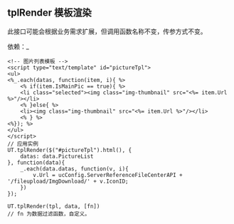## tplRender 模板渲染
此接口可能会根据业务需求扩展，但调用函数名称不变，传参方式不变。

依赖：_

    <!-- 图片列表模板 -->
    <script type="text/template" id="pictureTpl">
    <ul>
    <%_.each(datas, function(item, i){ %>
        <% if(item.IsMainPic == true){ %>
        <li class="selected"><img class="img-thumbnail" src="<%= item.Url %>"/></li>
        <% }else{ %>
        <li><img class="img-thumbnail" src="<%= item.Url %>"/></li>
        <% } %>
    <%}); %>
    </ul>
    </script>
    // 应用实例
    UT.tplRender($("#pictureTpl").html(), {
        datas: data.PictureList
    }, function(data){ 
        _.each(data.datas, function(v, i){
            v.Url = ucConfig.ServerReferenceFileCenterAPI + '/fileupload/ImgDownload/' + v.IconID;
        })
    });

    UT.tplRender(tpl, data, [fn])
    // fn 为数据过滤函数，自定义。



